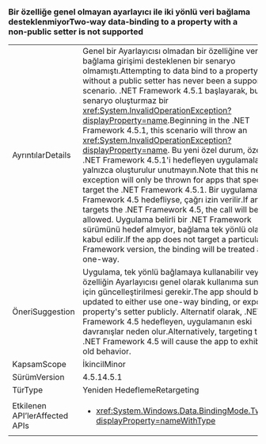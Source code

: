 ### <a name="two-way-data-binding-to-a-property-with-a-non-public-setter-is-not-supported"></a><span data-ttu-id="0dd1b-101">Bir özelliğe genel olmayan ayarlayıcı ile iki yönlü veri bağlama desteklenmiyor</span><span class="sxs-lookup"><span data-stu-id="0dd1b-101">Two-way data-binding to a property with a non-public setter is not supported</span></span>

|   |   |
|---|---|
|<span data-ttu-id="0dd1b-102">Ayrıntılar</span><span class="sxs-lookup"><span data-stu-id="0dd1b-102">Details</span></span>|<span data-ttu-id="0dd1b-103">Genel bir Ayarlayıcısı olmadan bir özelliğine veri bağlama girişimi desteklenen bir senaryo olmamıştı.</span><span class="sxs-lookup"><span data-stu-id="0dd1b-103">Attempting to data bind to a property without a public setter has never been a supported scenario.</span></span> <span data-ttu-id="0dd1b-104">.NET Framework 4.5.1 başlayarak, bu senaryo oluşturmaz bir <xref:System.InvalidOperationException?displayProperty=name>.</span><span class="sxs-lookup"><span data-stu-id="0dd1b-104">Beginning in the .NET Framework 4.5.1, this scenario will throw an <xref:System.InvalidOperationException?displayProperty=name>.</span></span> <span data-ttu-id="0dd1b-105">Bu yeni özel durum, özellikle .NET Framework 4.5.1'i hedefleyen uygulamalar için yalnızca oluşturulur unutmayın.</span><span class="sxs-lookup"><span data-stu-id="0dd1b-105">Note that this new exception will only be thrown for apps that specifically target the .NET Framework 4.5.1.</span></span> <span data-ttu-id="0dd1b-106">Bir uygulamayı .NET Framework 4.5 hedefliyse, çağrı izin verilir.</span><span class="sxs-lookup"><span data-stu-id="0dd1b-106">If an app targets the .NET Framework 4.5, the call will be allowed.</span></span> <span data-ttu-id="0dd1b-107">Uygulama belirli bir .NET Framework sürümünü hedef almıyor, bağlama tek yönlü olarak kabul edilir.</span><span class="sxs-lookup"><span data-stu-id="0dd1b-107">If the app does not target a particular .NET Framework version, the binding will be treated as one-way.</span></span>|
|<span data-ttu-id="0dd1b-108">Öneri</span><span class="sxs-lookup"><span data-stu-id="0dd1b-108">Suggestion</span></span>|<span data-ttu-id="0dd1b-109">Uygulama, tek yönlü bağlamaya kullanabilir veya özelliğin Ayarlayıcısı genel olarak kullanıma sunmak için güncelleştirilmesi gerekir.</span><span class="sxs-lookup"><span data-stu-id="0dd1b-109">The app should be updated to either use one-way binding, or expose the property's setter publicly.</span></span> <span data-ttu-id="0dd1b-110">Alternatif olarak, .NET Framework 4.5 hedefleyen, uygulamanın eski davranışlar neden olur.</span><span class="sxs-lookup"><span data-stu-id="0dd1b-110">Alternatively, targeting the .NET Framework 4.5 will cause the app to exhibit the old behavior.</span></span>|
|<span data-ttu-id="0dd1b-111">Kapsam</span><span class="sxs-lookup"><span data-stu-id="0dd1b-111">Scope</span></span>|<span data-ttu-id="0dd1b-112">İkincil</span><span class="sxs-lookup"><span data-stu-id="0dd1b-112">Minor</span></span>|
|<span data-ttu-id="0dd1b-113">Sürüm</span><span class="sxs-lookup"><span data-stu-id="0dd1b-113">Version</span></span>|<span data-ttu-id="0dd1b-114">4.5.1</span><span class="sxs-lookup"><span data-stu-id="0dd1b-114">4.5.1</span></span>|
|<span data-ttu-id="0dd1b-115">Tür</span><span class="sxs-lookup"><span data-stu-id="0dd1b-115">Type</span></span>|<span data-ttu-id="0dd1b-116">Yeniden Hedefleme</span><span class="sxs-lookup"><span data-stu-id="0dd1b-116">Retargeting</span></span>|
|<span data-ttu-id="0dd1b-117">Etkilenen API’ler</span><span class="sxs-lookup"><span data-stu-id="0dd1b-117">Affected APIs</span></span>|<ul><li><xref:System.Windows.Data.BindingMode.TwoWay?displayProperty=nameWithType></li></ul>|

